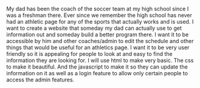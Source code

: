 My dad has been the coach of the soccer team at my high school since I was a freshman there. Ever since we remember the high school has never had an athletic page for any of the sports that actually works and is used. I want to create a website that someday my dad can actually use to get information out and someday build a better program there. I want it to be accessible by him and other coaches/admin to edit the schedule and other things that would be useful for an athletics page. I want it to be very user friendly so it is appealing for people to look at and easy to find the information they are looking for. I will use html to make very basic. The css to make it beautiful. And the javascript to make it so they can update the information on it as well as a login feature to allow only certain people to access the admin features. 



